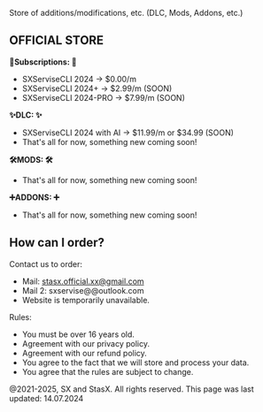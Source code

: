 Store of additions/modifications, etc. (DLC, Mods, Addons, etc.)

**OFFICIAL STORE**
--
**🌟Subscriptions: 🌟**
 - SXServiseCLI 2024 -> $0.00/m
 - SXServiseCLI 2024+ -> $2.99/m (SOON)
 - SXServiseCLI 2024-PRO -> $7.99/m (SOON)

**✨DLC: ✨**
 - SXServiseCLI 2024 with AI -> $11.99/m or $34.99 (SOON)
 - That's all for now, something new coming soon!

**🛠️MODS: 🛠️**
 - That's all for now, something new coming soon!

**➕ADDONS: ➕**
 - That's all for now, something new coming soon!

How can I order?
--
Contact us to order:
 - Mail: stasx.official.xx@gmail.com
 - Mail 2: sxservise@@outlook.com
 - Website is temporarily unavailable.

 Rules:
  - You must be over 16 years old.
  - Agreement with our privacy policy.
  - Agreement with our refund policy.
  - You agree to the fact that we will store and process your data.
  - You agree that the rules are subject to change.

@2021-2025, SX and StasX. All rights reserved.
This page was last updated: 14.07.2024

